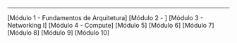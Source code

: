 -----------


[Módulo 1 - Fundamentos de Arquitetura]
[Módulo 2 - ]
[Módulo 3 - Networking I]
[Módulo 4 - Compute]
[Módulo 5]
[Módulo 6]
[Módulo 7]
[Módulo 8]
[Módulo 9]
[Módulo 10]

 